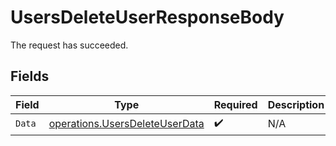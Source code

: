 # UsersDeleteUserResponseBody

The request has succeeded.


## Fields

| Field                                                                            | Type                                                                             | Required                                                                         | Description                                                                      |
| -------------------------------------------------------------------------------- | -------------------------------------------------------------------------------- | -------------------------------------------------------------------------------- | -------------------------------------------------------------------------------- |
| `Data`                                                                           | [operations.UsersDeleteUserData](../../models/operations/usersdeleteuserdata.md) | :heavy_check_mark:                                                               | N/A                                                                              |